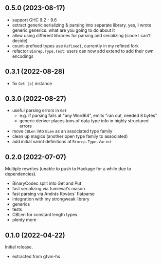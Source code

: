 ## 0.5.0 (2023-08-17)
  * support GHC 9.2 - 9.6
  * extract generic serializing & parsing into separate library. yes, I wrote
    generic generics. what are you going to do about it
  * allow using different libraries for parsing and serializing (since I can't
    decide)
  * count-prefixed types use `Refined1`, currently in my refined fork
  * refactor `Binrep.Type.Text`: users can now add extend to add their own
    encodings

## 0.3.1 (2022-08-28)
  * fix `Get [a]` instance

## 0.3.0 (2022-08-27)
  * useful parsing errors in `Get`
    * e.g. if parsing fails at "any Word64", emits "ran out, needed 8 bytes"
    * generic deriver places tons of data type info in highly structured errors
  * move `CBLen` into `BLen` as an associated type family
  * clean up magics (another open type family to associated)
  * add initial varint definitions at `Binrep.Type.Varint`

## 0.2.0 (2022-07-07)
Multiple rewrites (unable to push to Hackage for a while due to dependencies).

  * BinaryCodec split into Get and Put
  * fast serializing via fumieval's mason
  * fast parsing via András Kovács' flatparse
  * integration with my strongweak library
  * generics
  * tests
  * CBLen for constant length types
  * plenty more

## 0.1.0 (2022-04-22)
Initial release.

  * extracted from gtvm-hs
